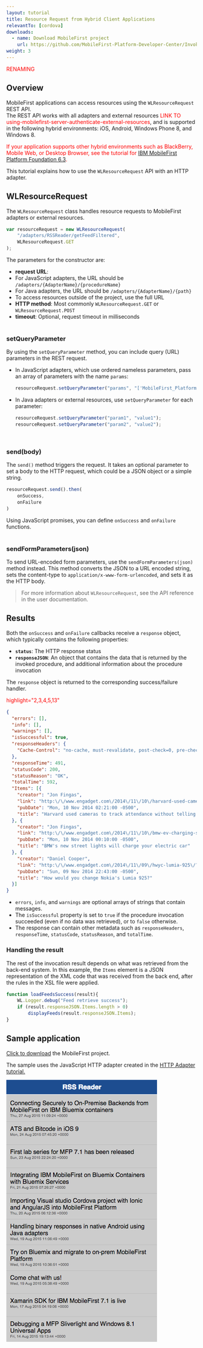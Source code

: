 ```yaml
---
layout: tutorial
title: Resource Request from Hybrid Client Applications
relevantTo: [cordova]
downloads:
  - name: Download MobileFirst project
    url: https://github.com/MobileFirst-Platform-Developer-Center/InvokingAdapterProcedures
weight: 3
---
```

<span style = "color:red">RENAMING</span>

## Overview
MobileFirst applications can access resources using the `WLResourceRequest` REST API.  
The REST API works with all adapters and external resources <span style = "color:red"> LINK TO using-mobilefirst-server-authenticate-external-resources</span>, and is supported in the following hybrid environments: iOS, Android, Windows Phone 8, and  Windows 8.

<span style = "color:red">If your application supports other hybrid environments such as BlackBerry, Mobile Web, or Desktop Browser, see the tutorial for <a href="{{site.baseurl}}/tutorials/en/foundation/6.3/server-side-development/invoking-adapter-procedures-hybrid-client-applications/">IBM MobileFirst Platform Foundation 6.3</a>. </span>

This tutorial explains how to use the `WLResourceRequest` API with an HTTP adapter.

## WLResourceRequest
The `WLResourceRequest` class handles resource requests to MobileFirst adapters or external resources.

```js
var resourceRequest = new WLResourceRequest(
    "/adapters/RSSReader/getFeedFiltered",
    WLResourceRequest.GET
);
```
The parameters for the constructor are:

* **request URL**:
 * For JavaScript adapters, the URL should be `/adapters/{AdapterName}/{procedureName}`
 * For Java adapters, the URL should be `/adapters/{AdapterName}/{path}`
 * To access resources outside of the project, use the full URL
* **HTTP method**: Most commonly `WLResourceRequest.GET` or `WLResourceRequest.POST`
* **timeout**: Optional, request timeout in milliseconds</br></br>

### setQueryParameter
By using the `setQueryParameter` method, you can include query (URL) parameters in the REST request.

* In JavaScript adapters, which use ordered nameless parameters, pass an array of parameters with the name `params`:

    ```js
    resourceRequest.setQueryParameter("params", "['MobileFirst_Platform']");
    ```
* In Java adapters or external resources, use `setQueryParameter` for each parameter:

    ```js
    resourceRequest.setQueryParameter("param1", "value1");
    resourceRequest.setQueryParameter("param2", "value2");
    ```
</br>

### send(body)
The `send()` method triggers the request. It takes an optional parameter to set a body to the HTTP request, which could be a JSON object or a simple string.

```js
resourceRequest.send().then(
    onSuccess,
    onFailure
)
```
Using JavaScript promises, you can define `onSuccess` and `onFailure` functions.
</br></br>

### sendFormParameters(json)
To send URL-encoded form parameters, use the `sendFormParameters(json)` method instead. This method converts the JSON to a URL encoded string, sets the content-type to `application/x-www-form-urlencoded`, and sets it as the HTTP body.

>For more information about `WLResourceRequest`, see the API reference in the user documentation.

## Results
Both the `onSuccess` and `onFailure` callbacks receive a `response` object, which typically contains the following properties:

* **`status`**: The HTTP response status
* **`responseJSON`**: An object that contains the data that is returned by the invoked procedure, and additional information about the procedure invocation

The `response` object is returned to the corresponding success/failure handler.

<span style = "color:red">highlight="2,3,4,5,13"</span>

```json
{
  "errors": [],
  "info": [],
  "warnings": [],
  "isSuccessful": true,
  "responseHeaders": {
    "Cache-Control": "no-cache, must-revalidate, post-check=0, pre-check=0"
  },
  "responseTime": 491,
  "statusCode": 200,
  "statusReason": "OK",
  "totalTime": 592,
  "Items": [{
    "creator": "Jon Fingas",
    "link": "http:\/\/www.engadget.com\/2014\/11\/10\/harvard-used-cameras-to-check-attendance\/?ncid=rss_truncated",
    "pubDate": "Mon, 10 Nov 2014 02:21:00 -0500",
    "title": "Harvard used cameras to track attendance without telling students"
  }, {
    "creator": "Jon Fingas",
    "link": "http:\/\/www.engadget.com\/2014\/11\/10\/bmw-ev-charging-street-lights\/?ncid=rss_truncated",
    "pubDate": "Mon, 10 Nov 2014 00:10:00 -0500",
    "title": "BMW's new street lights will charge your electric car"
  }, {
    "creator": "Daniel Cooper",
    "link": "http:\/\/www.engadget.com\/2014\/11\/09\/hwyc-lumia-925\/?ncid=rss_truncated",
    "pubDate": "Sun, 09 Nov 2014 22:43:00 -0500",
    "title": "How would you change Nokia's Lumia 925?"
  }]
}
```

* `errors`, `info`, and `warnings` are optional arrays of strings that contain messages.
* The `isSuccessful` property is set to `true` if the procedure invocation succeeded (even if no data was retrieved), or to `false` otherwise.
* The response can contain other metadata such as `responseHeaders`, `responseTime`, `statusCode`, `statusReason`, and `totalTime`.

### Handling the result
The rest of the invocation result depends on what was retrieved from the back-end system. In this example, the `Items` element is a JSON representation of the XML code that was received from the back end, after the rules in the XSL file were applied.

```js
function loadFeedsSuccess(result){
    WL.Logger.debug("Feed retrieve success");
    if (result.responseJSON.Items.length > 0)
        displayFeeds(result.responseJSON.Items);
}
```

## Sample application
[Click to download](https://github.com/MobileFirst-Platform-Developer-Center/InvokingAdapterProcedures) the MobileFirst project.

The sample uses the JavaScript HTTP adapter created in the [HTTP Adapter tutorial.](../creating-adapters/javascript-adapters/js-http-adapter)

![RSSReader](RSSReader.png)
